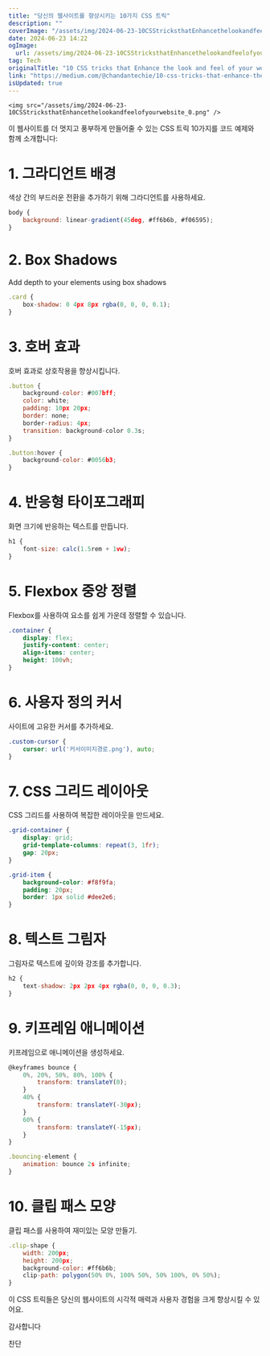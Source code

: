 ```yaml
---
title: "당신의 웹사이트를 향상시키는 10가지 CSS 트릭"
description: ""
coverImage: "/assets/img/2024-06-23-10CSStricksthatEnhancethelookandfeelofyourwebsite_0.png"
date: 2024-06-23 14:22
ogImage: 
  url: /assets/img/2024-06-23-10CSStricksthatEnhancethelookandfeelofyourwebsite_0.png
tag: Tech
originalTitle: "10 CSS tricks that Enhance the look and feel of your website"
link: "https://medium.com/@chandantechie/10-css-tricks-that-enhance-the-look-and-feel-of-your-website-c7dc530ad056"
isUpdated: true
---
```





`<img src="/assets/img/2024-06-23-10CSStricksthatEnhancethelookandfeelofyourwebsite_0.png" />`

이 웹사이트를 더 멋지고 풍부하게 만들어줄 수 있는 CSS 트릭 10가지를 코드 예제와 함께 소개합니다:

# 1. 그라디언트 배경

색상 간의 부드러운 전환을 추가하기 위해 그라디언트를 사용하세요.

<div class="content-ad"></div>


```js
body {
    background: linear-gradient(45deg, #ff6b6b, #f06595);
}
```

# 2. Box Shadows

Add depth to your elements using box shadows

```js
.card {
    box-shadow: 0 4px 8px rgba(0, 0, 0, 0.1);
}
```

<div class="content-ad"></div>

# 3. 호버 효과

호버 효과로 상호작용을 향상시킵니다.

```js
.button {
    background-color: #007bff;
    color: white;
    padding: 10px 20px;
    border: none;
    border-radius: 4px;
    transition: background-color 0.3s;
}

.button:hover {
    background-color: #0056b3;
}
``` 

# 4. 반응형 타이포그래피

<div class="content-ad"></div>

화면 크기에 반응하는 텍스트를 만듭니다.

```js
h1 {
    font-size: calc(1.5rem + 1vw);
}
```

# 5. Flexbox 중앙 정렬

Flexbox를 사용하여 요소를 쉽게 가운데 정렬할 수 있습니다.

<div class="content-ad"></div>

```css
.container {
    display: flex;
    justify-content: center;
    align-items: center;
    height: 100vh;
}
```

# 6. 사용자 정의 커서

사이트에 고유한 커서를 추가하세요.

```css
.custom-cursor {
    cursor: url('커서이미지경로.png'), auto;
}
```

<div class="content-ad"></div>

# 7. CSS 그리드 레이아웃

CSS 그리드를 사용하여 복잡한 레이아웃을 만드세요.

```css
.grid-container {
    display: grid;
    grid-template-columns: repeat(3, 1fr);
    gap: 20px;
}

.grid-item {
    background-color: #f8f9fa;
    padding: 20px;
    border: 1px solid #dee2e6;
}
```

# 8. 텍스트 그림자

<div class="content-ad"></div>

그림자로 텍스트에 깊이와 강조를 추가합니다.

```js
h2 {
    text-shadow: 2px 2px 4px rgba(0, 0, 0, 0.3);
}
```

# 9. 키프레임 애니메이션

키프레임으로 애니메이션을 생성하세요.

<div class="content-ad"></div>

```js
@keyframes bounce {
    0%, 20%, 50%, 80%, 100% {
        transform: translateY(0);
    }
    40% {
        transform: translateY(-30px);
    }
    60% {
        transform: translateY(-15px);
    }
}

.bouncing-element {
    animation: bounce 2s infinite;
}
```

# 10. 클립 패스 모양

클립 패스를 사용하여 재미있는 모양 만들기.

```js
.clip-shape {
    width: 200px;
    height: 200px;
    background-color: #ff6b6b;
    clip-path: polygon(50% 0%, 100% 50%, 50% 100%, 0% 50%);
}
```

<div class="content-ad"></div>

이 CSS 트릭들은 당신의 웹사이트의 시각적 매력과 사용자 경험을 크게 향상시킬 수 있어요.

감사합니다

찬단